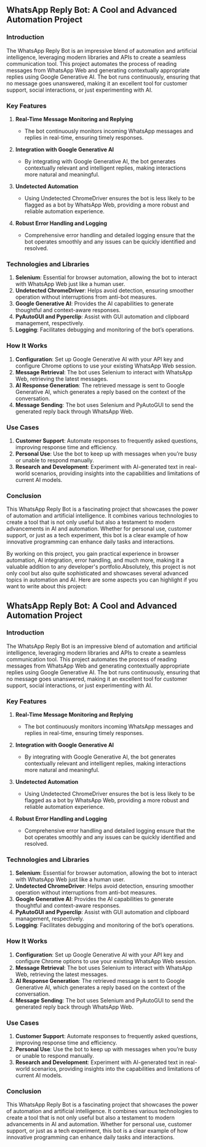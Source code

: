## WhatsApp Reply Bot: A Cool and Advanced Automation Project

### Introduction

The WhatsApp Reply Bot is an impressive blend of automation and artificial intelligence, leveraging modern libraries and APIs to create a seamless communication tool. This project automates the process of reading messages from WhatsApp Web and generating contextually appropriate replies using Google Generative AI. The bot runs continuously, ensuring that no message goes unanswered, making it an excellent tool for customer support, social interactions, or just experimenting with AI.

### Key Features

1. **Real-Time Message Monitoring and Replying**
    - The bot continuously monitors incoming WhatsApp messages and replies in real-time, ensuring timely responses.

2. **Integration with Google Generative AI**
    - By integrating with Google Generative AI, the bot generates contextually relevant and intelligent replies, making interactions more natural and meaningful.

3. **Undetected Automation**
    - Using Undetected ChromeDriver ensures the bot is less likely to be flagged as a bot by WhatsApp Web, providing a more robust and reliable automation experience.

4. **Robust Error Handling and Logging**
    - Comprehensive error handling and detailed logging ensure that the bot operates smoothly and any issues can be quickly identified and resolved.

### Technologies and Libraries

1. **Selenium**: Essential for browser automation, allowing the bot to interact with WhatsApp Web just like a human user.
2. **Undetected ChromeDriver**: Helps avoid detection, ensuring smoother operation without interruptions from anti-bot measures.
3. **Google Generative AI**: Provides the AI capabilities to generate thoughtful and context-aware responses.
4. **PyAutoGUI and Pyperclip**: Assist with GUI automation and clipboard management, respectively.
5. **Logging**: Facilitates debugging and monitoring of the bot’s operations.

### How It Works

1. **Configuration**: Set up Google Generative AI with your API key and configure Chrome options to use your existing WhatsApp Web session.
2. **Message Retrieval**: The bot uses Selenium to interact with WhatsApp Web, retrieving the latest messages.
3. **AI Response Generation**: The retrieved message is sent to Google Generative AI, which generates a reply based on the context of the conversation.
4. **Message Sending**: The bot uses Selenium and PyAutoGUI to send the generated reply back through WhatsApp Web.

### Use Cases

1. **Customer Support**: Automate responses to frequently asked questions, improving response time and efficiency.
2. **Personal Use**: Use the bot to keep up with messages when you’re busy or unable to respond manually.
3. **Research and Development**: Experiment with AI-generated text in real-world scenarios, providing insights into the capabilities and limitations of current AI models.

### Conclusion

This WhatsApp Reply Bot is a fascinating project that showcases the power of automation and artificial intelligence. It combines various technologies to create a tool that is not only useful but also a testament to modern advancements in AI and automation. Whether for personal use, customer support, or just as a tech experiment, this bot is a clear example of how innovative programming can enhance daily tasks and interactions. 

By working on this project, you gain practical experience in browser automation, AI integration, error handling, and much more, making it a valuable addition to any developer's portfolio.Absolutely, this project is not only cool but also quite sophisticated and showcases several advanced topics in automation and AI. Here are some aspects you can highlight if you want to write about this project:

## WhatsApp Reply Bot: A Cool and Advanced Automation Project

### Introduction

The WhatsApp Reply Bot is an impressive blend of automation and artificial intelligence, leveraging modern libraries and APIs to create a seamless communication tool. This project automates the process of reading messages from WhatsApp Web and generating contextually appropriate replies using Google Generative AI. The bot runs continuously, ensuring that no message goes unanswered, making it an excellent tool for customer support, social interactions, or just experimenting with AI.

### Key Features

1. **Real-Time Message Monitoring and Replying**
    - The bot continuously monitors incoming WhatsApp messages and replies in real-time, ensuring timely responses.

2. **Integration with Google Generative AI**
    - By integrating with Google Generative AI, the bot generates contextually relevant and intelligent replies, making interactions more natural and meaningful.

3. **Undetected Automation**
    - Using Undetected ChromeDriver ensures the bot is less likely to be flagged as a bot by WhatsApp Web, providing a more robust and reliable automation experience.

4. **Robust Error Handling and Logging**
    - Comprehensive error handling and detailed logging ensure that the bot operates smoothly and any issues can be quickly identified and resolved.

### Technologies and Libraries

1. **Selenium**: Essential for browser automation, allowing the bot to interact with WhatsApp Web just like a human user.
2. **Undetected ChromeDriver**: Helps avoid detection, ensuring smoother operation without interruptions from anti-bot measures.
3. **Google Generative AI**: Provides the AI capabilities to generate thoughtful and context-aware responses.
4. **PyAutoGUI and Pyperclip**: Assist with GUI automation and clipboard management, respectively.
5. **Logging**: Facilitates debugging and monitoring of the bot’s operations.

### How It Works

1. **Configuration**: Set up Google Generative AI with your API key and configure Chrome options to use your existing WhatsApp Web session.
2. **Message Retrieval**: The bot uses Selenium to interact with WhatsApp Web, retrieving the latest messages.
3. **AI Response Generation**: The retrieved message is sent to Google Generative AI, which generates a reply based on the context of the conversation.
4. **Message Sending**: The bot uses Selenium and PyAutoGUI to send the generated reply back through WhatsApp Web.

### Use Cases

1. **Customer Support**: Automate responses to frequently asked questions, improving response time and efficiency.
2. **Personal Use**: Use the bot to keep up with messages when you’re busy or unable to respond manually.
3. **Research and Development**: Experiment with AI-generated text in real-world scenarios, providing insights into the capabilities and limitations of current AI models.

### Conclusion

This WhatsApp Reply Bot is a fascinating project that showcases the power of automation and artificial intelligence. It combines various technologies to create a tool that is not only useful but also a testament to modern advancements in AI and automation. Whether for personal use, customer support, or just as a tech experiment, this bot is a clear example of how innovative programming can enhance daily tasks and interactions. 